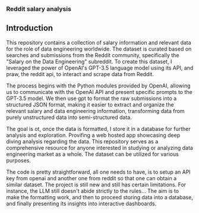 ### Reddit salary analysis

## Introduction

This repository contains a collection of salary information and relevant data for the role of data engineering worldwide. The dataset is curated based on searches and submissions from the Reddit community, specifically the "Salary on the Data Engineering" subreddit.
To create this dataset, I leveraged the power of OpenAI's GPT-3.5 language model using its API, and praw, the reddit api, to interact and scrape data from Reddit.

The process begins with the Python modules provided by OpenAI, allowing us to communicate with the OpenAI API and present specific prompts to the GPT-3.5 model. We then use gpt to format the raw submissions into a structured JSON format, making it easier to extract and organize the relevant salary and data engineering information, transforming data from purely unstructured data into semi-structured data.

The goal is ot, once the data is formatted, I store it in a database for further analysis and exploration. Provifing a web hosted app showcasing deep diving analysis regarding the data. This repository serves as a comprehensive resource for anyone interested in studying or analyzing data engineering market as a whole. The dataset can be utilized for various purposes.




The code is pretty straightforward, all one needs to have, is to setup an API key from openai and another one from reddit so that one can obtain a similar dataset. The project is still new and still has certain limitations. For instance, the LLM still doesn't abide strictly to the rules...
The aim is to make the formatting work, and then to proceed storing data into a database, and finally presenting its insights into interactive dashboards.



